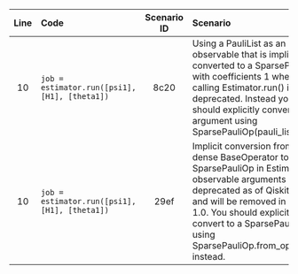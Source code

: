 | Line | Code | Scenario ID | Scenario | Artifact | Refactoring |
| :--: | :--- | :---------: | :------- | :------- | :---------- |
| 10 | `job = estimator.run([psi1], [H1], [theta1])` | 8c20 | Using a PauliList as an observable that is implicitly converted to a SparsePauliOp with coefficients 1 when calling Estimator.run() is deprecated. Instead you should explicitly convert the argument using SparsePauliOp(pauli_list) first. | `Estimator.run()` observable (implicit PauliList conversion) | Explicit conversion to `SparsePauliOp` (e.g., `SparsePauliOp(pauli_list)`) |
| 10 | `job = estimator.run([psi1], [H1], [theta1])` | 29ef | Implicit conversion from a dense BaseOperator to a SparsePauliOp in Estimator observable arguments is deprecated as of Qiskit 0.46 and will be removed in Qiskit 1.0. You should explicitly convert to a SparsePauliOp using SparsePauliOp.from_operator() instead. | `Estimator` observable arguments (implicit `BaseOperator` conversion) | Explicit conversion using `SparsePauliOp.from_operator()` |